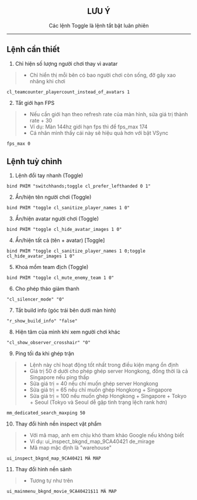 <h2 align="center">LƯU Ý</h2>
<p align="center">Các lệnh Toggle là lệnh tắt bật luân phiên</p>
<hr>

## Lệnh cần thiết
1. Chỉ hiện số lượng người chơi thay vì avatar
> - Chỉ hiển thị mỗi bên có bao người chơi còn sống, đỡ gây xao nhãng khi chơi
```
cl_teamcounter_playercount_instead_of_avatars 1
```
2. Tắt giới hạn FPS
> - Nếu cần giới hạn theo refresh rate của màn hình, sửa giá trị thành rate + 30
> - Ví dụ: Màn 144hz giới hạn fps thì để fps_max 174
> - Cá nhân mình thấy cái này sẽ hiệu quả hơn với bật VSync
```
fps_max 0
```
## Lệnh tuỳ chỉnh
1. Lệnh đổi tay nhanh (Toggle)
```
bind PHÍM "switchhands;toggle cl_prefer_lefthanded 0 1"
```
2. Ẩn/hiện tên người chơi (Toggle)
```
bind PHÍM "toggle cl_sanitize_player_names 1 0"
```
3. Ẩn/hiện avatar người chơi (Toggle)
```
bind PHÍM "toggle cl_hide_avatar_images 1 0"
```
4. Ẩn/hiện tất cả (tên + avatar) [Toggle]
```
bind PHÍM "toggle cl_sanitize_player_names 1 0;toggle cl_hide_avatar_images 1 0"
```
5. Khoá mồm team địch (Toggle)
```
bind PHÍM "toggle cl_mute_enemy_team 1 0"
```
6. Cho phép tháo giảm thanh
```
"cl_silencer_mode" "0"
```
7. Tắt build info (góc trái bên dưới màn hình)
```
"r_show_build_info" "false"
```
8. Hiện tâm của mình khi xem người chơi khác
```
"cl_show_observer_crosshair" "0"
```
9. Ping tối đa khi ghép trận
> - Lệnh này chỉ hoạt động tốt nhất trong điều kiện mạng ổn định
> - Giá trị 50 ở dưới cho phép ghép server Hongkong, đồng thời là cả Singapore nếu ping thấp
> - Sửa giá trị = 40 nếu chỉ muốn ghép server Hongkong
> - Sửa giá trị = 65 nếu chỉ muốn ghép Hongkong + Singapore
> - Sửa giá trị = 100 nếu muốn ghép Hongkong + Singapore + Tokyo + Seoul (Tokyo và Seoul dễ gặp tình trạng lệch rank hơn)
```
mm_dedicated_search_maxping 50
```
10. Thay đổi hình nền inspect vật phẩm
> - Với mã map, anh em chịu khó tham khảo Google nếu không biết
> - Ví dụ: ui_inspect_bkgnd_map_9CA40421 de_mirage
> - Mã map mặc định là "warehouse"
```
ui_inspect_bkgnd_map_9CA40421 MÃ MAP
```
11. Thay đổi hình nền sảnh
> - Tương tự như trên
```
ui_mainmenu_bkgnd_movie_9CA40421$11 MÃ MAP
```
